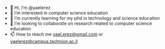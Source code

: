 - 👋 Hi, I’m @yaelerez
- 👀 I’m interested in computer science education
- 🌱 I’m currently learning for my phd in technology and science education
- 💞️ I’m looking to collaborate on research related to computer science education
- 📫 How to reach me yael.erez@gmail.com or yaelerez@campus.technion.ac.il

<!---
yaelerez/yaelerez is a ✨ special ✨ repository because its `README.md` (this file) appears on your GitHub profile.
You can click the Preview link to take a look at your changes.
--->
